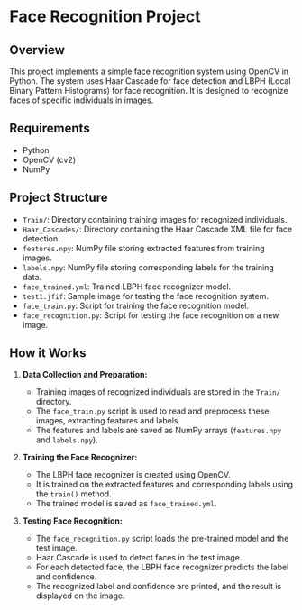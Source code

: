 # Face Recognition Project

## Overview
This project implements a simple face recognition system using OpenCV in Python. The system uses Haar Cascade for face detection and LBPH (Local Binary Pattern Histograms) for face recognition. It is designed to recognize faces of specific individuals in images.

## Requirements
- Python
- OpenCV (cv2)
- NumPy

## Project Structure
- `Train/`: Directory containing training images for recognized individuals.
- `Haar_Cascades/`: Directory containing the Haar Cascade XML file for face detection.
- `features.npy`: NumPy file storing extracted features from training images.
- `labels.npy`: NumPy file storing corresponding labels for the training data.
- `face_trained.yml`: Trained LBPH face recognizer model.
- `test1.jfif`: Sample image for testing the face recognition system.
- `face_train.py`: Script for training the face recognition model.
- `face_recognition.py`: Script for testing the face recognition on a new image.

## How it Works
1. **Data Collection and Preparation:**
   - Training images of recognized individuals are stored in the `Train/` directory.
   - The `face_train.py` script is used to read and preprocess these images, extracting features and labels.
   - The features and labels are saved as NumPy arrays (`features.npy` and `labels.npy`).

2. **Training the Face Recognizer:**
   - The LBPH face recognizer is created using OpenCV.
   - It is trained on the extracted features and corresponding labels using the `train()` method.
   - The trained model is saved as `face_trained.yml`.

3. **Testing Face Recognition:**
   - The `face_recognition.py` script loads the pre-trained model and the test image.
   - Haar Cascade is used to detect faces in the test image.
   - For each detected face, the LBPH face recognizer predicts the label and confidence.
   - The recognized label and confidence are printed, and the result is displayed on the image.
